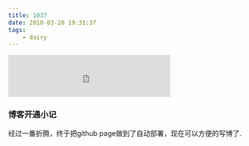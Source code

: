```yaml
---
title: 1037
date: 2018-03-20 19:31:37
tags:
	- dairy
---
```


<iframe frameborder="no" border="0" marginwidth="0" marginheight="0" width=330 height=86 src="https://music.163.com/outchain/player?type=2&id=694286&auto=0&height=66"></iframe>  


### 博客开通小记
经过一番折腾，终于把github page做到了自动部署，现在可以方便的写博了.  
